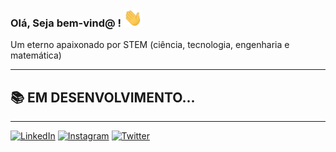 ### Olá,  Seja bem-vind@  !  <img src="https://raw.githubusercontent.com/LeonardoDSSilva/LeonardoDSSilva/master/sources/wave.gif" width="30px">

Um eterno apaixonado por  STEM (ciência, tecnologia, engenharia e matemática)



---

## 📚 EM DESENVOLVIMENTO...

<!--

Estudar é vida ❤️

Vivo em constantes estudos para sempre poder me atualizar nas principais tecnologias do mercado.

-->

---

[![LinkedIn](https://img.shields.io/badge/LinkedIn-0077B5?style=for-the-badge&logo=linkedin&logoColor=white
)](https://www.linkedin.com/in/leonardodssilva/)
[![Instagram](https://img.shields.io/badge/Instagram-E4405F?style=for-the-badge&logo=instagram&logoColor=white
)](https://www.instagram.com/leonardodss1)
[![Twitter](https://img.shields.io/badge/Twitter-1DA1F2?style=for-the-badge&logo=twitter&logoColor=white)](https://twitter.com/LeonardoDSSilva)

<!--[![LeonardoDSSilva#2633](https://img.shields.io/badge/Discord-7289DA?style=for-the-badge&logo=discord&logoColor=white)] ()

-->



<!--
**LeonardoDSSilva/LeonardoDSSilva** is a ✨ _special_ ✨ repository because its `README.md` (this file) appears on your GitHub profile.

Here are some ideas to get you started:

Meu nome é **Leonardo Silva**, tenho **25 anos**, e sou 

- 🔭 I’m currently working on ...
- 🌱 I’m currently learning ...
- 👯 I’m looking to collaborate on ...
- 🤔 I’m looking for help with ...
- 💬 Ask me about ...
- 📫 How to reach me: ...
- 😄 Pronouns: ...
- ⚡ Fun fact: ...

https://dev.to/envoy_/150-badges-for-github-pnk
https://opensourcelibs.com/lib/badges-for-github
-->

